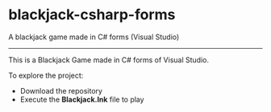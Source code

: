 # blackjack-csharp-forms
A blackjack game made in C# forms (Visual Studio)
***
This is a Blackjack Game made in C# forms of Visual Studio.

To explore the project:

* Download the repository
* Execute the **Blackjack.lnk** file to play
